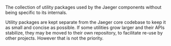 The collection of utility packages used by the Jaeger components without being specific to its internals.

Utility packages are kept separate from the Jaeger core codebase to keep it as small and concise as possible. If some utilities grow larger and their APIs stabilize, they may be moved to their own repository, to facilitate re-use by other projects. However that is not the priority.

